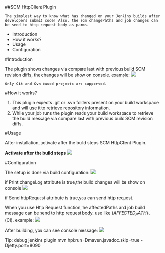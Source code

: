 ##SCM HttpClient Plugin

    The simplest way to know what has changed on your Jenkins builds after developers submit code! Also, the scm changePaths and job changes can be send to http request body as parms. 

  * Introduction
  * How it works?
  * Usage 
  * Configuration
 

#Introduction

The plugin shows changes via compare last with previous build SCM revision diffs, the changes will be show on console. example:
![](https://i.imgur.com/c8sUYbO.png)

    Only Git and Svn based projects are supported.


#How it works?
  1. This plugin expects .git or .svn folders present on your build workspace and will use it to retrieve repository information.
  2. While your job runs the plugin reads your build workspace to retrieve the  build message via compare last with previous build SCM revision diffs.

#Usage

After installation, activate after the build steps SCM HttpClient Plugin. 

**Activate after the build steps**
![](https://i.imgur.com/GTICbtL.png)

#Configuration

The setup is done via build configuration:
![](https://i.imgur.com/ya9cwrW.png)

if Print changeLog attribute is true,the build changes will be show on console
![](https://i.imgur.com/eZBXF1P.png)

if Send httpRequest attribute is true,you can send http request.

When you use Http Request function,the affectedPaths and job build message can be send to http request body. use like  $(AFFECTED_PATH)、$(CI).  example:
![](https://i.imgur.com/Oj82ZlH.png)

After building, you can see console message:
![](https://i.imgur.com/sPjADov.png)

Tip: debug jenkins plugin
mvn hpi:run -Dmaven.javadoc.skip=true -Djetty.port=8090 




